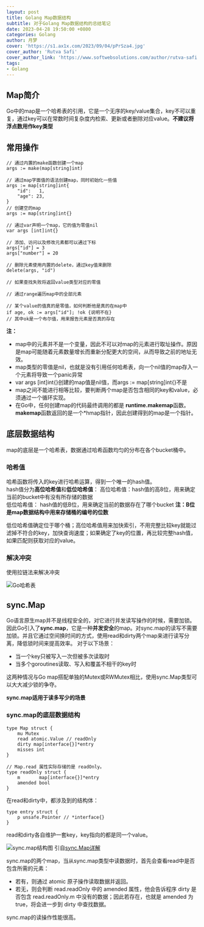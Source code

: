 ```yaml
---
layout: post
title: Golang Map数据结构
subtitle: 对于Golang Map数据结构的总结笔记
date: 2023-04-28 19:50:00 +0800
categories: Golang
author: 月梦
cover: 'https://s1.ax1x.com/2023/09/04/pPrSza4.jpg'
cover_author: 'Rutva Safi'
cover_author_link: 'https://www.softwebsolutions.com/author/rutva-safi'
tags: 
- Golang  
---
```


## Map简介
Go中的map是一个哈希表的引用，它是一个无序的key/value集合，key不可以重复，通过key可以在常数时间复杂度内检索、更新或者删除对应value。**不建议将浮点数用作key类型**

## 常用操作
```golang
// 通过内置的make函数创建一个map
args := make(map[string]int)

// 通过map字面值的语法创建map，同时初始化一些值
args := map[string]int{
	"id":   1,
	"age": 23,
}
// 创建空的map
args := map[string]int{}

// 通过var声明一个map，它的值为零值nil
var args [int]int{}

// 添加、访问以及修改元素都可以通过下标
args["id"] = 3
args["number"] = 20

// 删除元素使用内置的delete，通过key值来删除
delete(args, "id")

// 如果查找失败将返回value类型对应的零值

// 通过range遍历map中的全部元素

// 某个value的值真的是零值，如何判断他是真的在map中
if age, ok := args["id"]; !ok {说明不在}
// 其中ok是一个布尔值，用来报告元素是否真的存在

```
**注：**  
- map中的元素并不是一个变量，因此不可以对map的元素进行取址操作。原因是map可能随着元素数量增长而重新分配更大的空间，从而导致之前的地址无效。  
- map类型的零值是nil，也就是没有引用任何哈希表，向一个nil值的map存入一个元素将导致一个panic异常  
- var args [int]int{}创建的map值是nil值，而args := map[string]int{}不是  
- map之间不能进行相等比较，要判断两个map是否包含相同的key和value，必须通过一个循环实现。   
- 在Go中，任何创建map的代码最终调用的都是 **runtime.makemap**函数。**makemap**函数返回的是一个*hmap指针，因此创建得到的map是一个指针。

## 底层数据结构
map的底层是一个哈希表，数据通过哈希函数均匀的分布在各个bucket桶中。  
### 哈希值
哈希函数将传入的key进行哈希运算，得到一个唯一的hash值。  
hash值分为**高位哈希值**和**低位哈希值**：
高位哈希值：hash值的高8位，用来确定当前的bucket中有没有所存储的数据  
低位哈希值： hash值的低B位，用来确定当前的数据存在了哪个bucket  **注：B位是map数据结构中用来存储桶的编号的位数**

低位哈希值确定位于哪个桶；高位哈希值用来加快索引，不用完整比较key就能过滤掉不符合的key，加快查询速度；如果确定了key的位置，再比较完整hash值，如果匹配则获取对应的value。

### 解决冲突
使用拉链法来解决冲突

![Go哈希表](https://s1.ax1x.com/2023/04/28/p9lEZQK.png)

## sync.Map
Go语言原生map并不是线程安全的，对它进行并发读写操作的时候，需要加锁。因此Go引入了**sync.map**，它是一种**并发安全**的map。对sync.map的读写不需要加锁。并且它通过空间换时间的方式，使用read和dirty两个map来进行读写分离，降低锁时间来提高效率。
对于以下场景：  
- 当一个key只被写入一次但被多次读取时  
- 当多个goroutines读取、写入和覆盖不相干的key时

这两种情况与Go map搭配单独的Mutex或RWMutex相比，使用sync.Map类型可以大大减少锁的争夺。

**sync.map适用于读多写少的场景**

### sync.map的底层数据结构
```golang
type Map struct {
	mu Mutex
	read atomic.Value // readOnly
	dirty map[interface{}]*entry
	misses int
}
 
// Map.read 属性实际存储的是 readOnly。
type readOnly struct {
	m       map[interface{}]*entry
	amended bool
}
```
在read和dirty中，都涉及到的结构体：
```
type entry struct {
	p unsafe.Pointer // *interface{}
}

```
read和dirty各自维护一套key，key指向的都是同一个value。

![sync.map结构图](https://s1.ax1x.com/2023/04/28/p9lm96x.png)
引自[sync.Map详解](https://blog.csdn.net/weixin_41335923/article/details/124061082)

sync.map的两个map，当从sync.map类型中读数据时，首先会查看read中是否包含所需的元素：  
- 若有，则通过 atomic 原子操作读取数据并返回。  
- 若无，则会判断 read.readOnly 中的 amended 属性，他会告诉程序 dirty 是否包含 read.readOnly.m 中没有的数据；因此若存在，也就是 amended 为 true，将会进一步到 dirty 中查找数据。

sync.map的读操作性能很高。